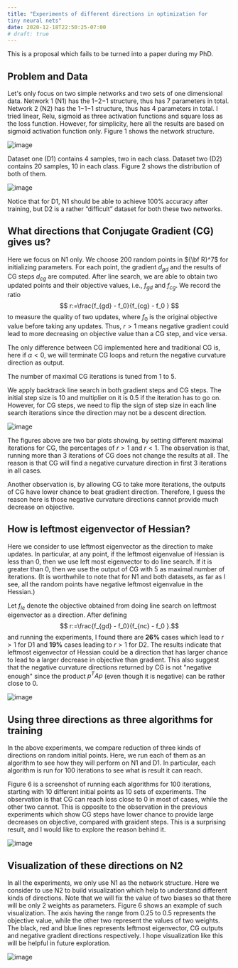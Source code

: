 ```yaml
---
title: "Experiments of different directions in optimization for
tiny neural nets"
date: 2020-12-18T22:50:25-07:00
# draft: true
---
```



This is a proposal which fails to be turned into a paper during my PhD.


## Problem and Data

Let's only focus on two simple networks and two sets of one dimensional data. Network 1 (N1) has the 1−2−1 structure, thus has 7 parameters in total. Network 2 (N2) has the 1−1−1 structure, thus has 4 parameters in total. I tried linear, Relu, sigmoid as three activation functions and square loss as the loss function. However, for simplicity, here all the results are based on sigmoid activation function only. Figure 1 shows the network structure.

![image](/img_post/two_nets.png)

Dataset one (D1) contains 4 samples, two in each class. Dataset two (D2) contains 20 samples, 10 in each class. Figure 2 shows the distribution of both of them.

![image](/img_post/two_data.png)

Notice that for D1, N1 should be able to achieve 100% accuracy after training, but D2 is a rather “difficult” dataset for both these two networks.

## What directions that Conjugate Gradient (CG) gives us?


Here we focus on N1 only. We choose $200$ random points in ${\bf R}^7$ for initializing parameters. For each point, the gradient $d_{gd}$ and the results of CG steps $d_{cg}$ are computed. After line search, we are able to obtain two updated points and their objective values, i.e., $f_{gd}$ and $f_{cg}$. We record the ratio
$$ r:=\frac{f_{gd} - f_0}{f_{cg} - f_0 } $$
to measure the quality of two updates, where $f_0$ is the original objective value before taking any updates. Thus, $r>1$ means negative gradient could lead to more decreasing on objective value than a CG step, and vice versa.

The only difference between CG implemented here and traditional CG is, here if $\alpha<0$, we will terminate CG loops and return the negative curvature direction as output. 

The number of maximal CG iterations is tuned from $1$ to $5$.

We apply backtrack line search in both gradient steps and CG steps. The initial step size is $10$ and multiplier on it is $0.5$ if the iteration has to go on. However, for CG steps, we need to flip the sign of step size in each line search iterations since the direction may not be a descent direction. 

![image](/img_post/figure3_dnn.png)


The figures above are two bar plots showing, by setting different maximal iterations for CG, the percentages of $r>1$ and $r<1$. The observation is that, running more than $3$ iterations of CG does not change the results at all. The reason is that CG will find a negative curvature direction in first $3$ iterations in all cases. 

Another observation is, by allowing CG to take more iterations, the outputs of CG have lower chance to beat gradient direction. Therefore, I guess the reason here is those negative curvature directions cannot provide much decrease on objective.


## How is leftmost eigenvector of Hessian?


Here we consider to use leftmost eigenvector as the direction to make updates. In particular, at any point, if the leftmost eigenvalue of Hessian is less than $0$, then we use left most eigenvector to do line search. If it is greater than $0$, then we use the output of CG with $5$ as maximal number of iterations. (It is worthwhile to note that for N1 and both datasets, as far as I see, all the random points have negative leftmost eigenvalue in the Hessian.)

Let $f_{le}$ denote the objective obtained from doing line search on leftmost eigenvector as a direction. After defining
$$ r:=\frac{f_{gd} - f_0}{f_{nc} - f_0 }.$$
and running the experiments, I found there are $\mathbf{26\%}$ cases which lead to $r>1$ for D1 and $\mathbf{19\%}$ cases leading to $r>1$ for D2. The results indicate that leftmost eigenvector of Hessian could be a direction that has larger chance to lead to a larger decrease in objective than gradient. This also suggest that the negative curvature directions returned by CG is not "negative enough" since the product $p^TA p$ (even though it is negative) can be rather close to $0$.

![image](/img_post/figure4_dnn.png)


## Using three directions as three algorithms for training


In the above experiments, we compare reduction of three kinds of directions on random initial points. Here, we run each of them as an algorithm to see how they will perform on N1 and D1. In particular, each algorithm is run for $100$ iterations to see what is result it can reach.


Figure 6 is a screenshot of running each algorithms for $100$ iterations, starting with $10$ different initial points as $10$ sets of experiments. The observation is that CG can reach loss close to $0$ in most of cases, while the other two cannot. This is opposite to the observation in the previous experiments which show CG steps have lower chance to provide large decreases on objective, compared with graident steps. This is a surprising result, and I would like to explore the reason behind it.

![image](/img_post/figure5_dnn.png)


## Visualization of these directions on N2


In all the experiments, we only use N1 as the network structure. Here we consider to use N2 to build visualization which help to understand different kinds of directions. Note that we will fix the value of two biases so that there will be only 2 weights as parameters. Figure 6 shows an example of such visualization. The axis having the range from $0.25$ to $0.5$ represents the objective value, while the other two represent the values of two weights. The black, red and blue lines represents leftmost eigenvector, CG outputs and negative gradient directions respectively. I hope visualization like this will be helpful in future exploration.  

![image](/img_post/figure6_dnn.png)
